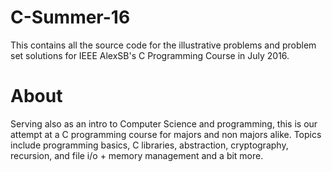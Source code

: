 # C-Summer-16
This contains all the source code for the illustrative problems and problem set solutions for IEEE AlexSB's C Programming Course in July 2016.

# About
Serving also as an intro to Computer Science and programming, this is our attempt at a C programming course for majors and non majors alike. Topics include programming basics, C libraries, abstraction, cryptography, recursion, and file i/o + memory management and a bit more.
